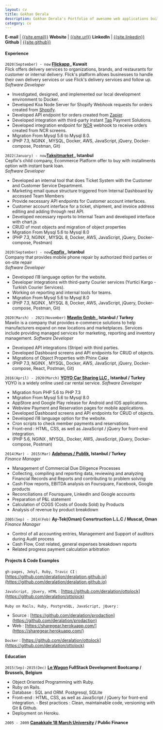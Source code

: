 ```yaml
---
layout: cv
title: Gokhan Derala
description: Gokhan Derala's Portfolio of awesome web applications built with Love, Lean, Agile, PHP and Rails MVC
category: cv
---
```


**E-mail** | [{{site.email}}](mailto:gderala@gmail.com)
**Website** | [{{site.url}}]({{site.url}})
**LinkedIn** | [{{site.linkedin}}]({{site.linkedin}})
**Github** | [{{site.github}}](http://github.com/{{site.github}})

#### Experience

`2020(September) - now`
**[Flickapp ]({{site.flickapp}}), Kuwait** <br />
Flick offers delivery services to organizations, brands, and restaurants for customer or internal delivery. Flick's platform allows businesses to handle their own delivery services or use Flick's delivery services and follow up.<br/>
_Software Developer_

- Investigated, designed, and implemented our local development environment to Docker.
- Developed Koa Node Server for Shopify Webhook requests for orders created from [Shopify]({{"https://www.shopify.com"}}).
- Developed API endpoint for orders created from [Zapier]({{"https://zapier.com/"}}).
- Developed integration with third-party instant [Tap]({{"https://www.tap.company/"}}) Payment Solutions.
- Developed integration endpoint for [NCR]({{"https://www.ncr.com/"}}) webhook to receive orders created from NCR screens.
- Migration From Mysql 5.6 to Mysql 8.0.
- (PHP 7.3, NGINX , MYSQL, Docker, AWS, JavaScript, jQuery, Docker-compose, Postman, Git)

`2022(January) - now`**[Taksitmarket ]({{site.taksitmarket}}), Istanbul** <br />
Cepfix's child company, Ecommerce Platform offer to buy with installments option with instant bank loan.<br />
_Software Developer_

- Developed an internal tool that does Ticket System with the Customer and Customer Service Department.
- Marketing email queue structure triggered from Internal Dashboard by accessed Team Members
- Provide necessary API endpoints for Customer account interfaces.
- Customer account interface for a ticket, shipment, and invoice address editing and adding through rest API.
- Developed necessary reports to Internal Team and developed interface with chart.js
- CRUD of most objects and migration of object properties
- Migration From Mysql 5.6 to Mysql 8.0
- (PHP 7.3, NGINX , MYSQL 8, Docker, AWS, JavaScript, jQuery, Docker-compose, Postman)

`2020(September) - now`**[Cepfix ]({{site.cepfix}}), Istanbul**<br />
Company that provides mobile phone repair by authorized third parties or on-site repair<br />
_Software Developer_

- Developed i18 language option for the website.
- Developer integrations with third-party Courier services (Yurtici Kargo - Turkish Courier Services).
- Working on reporting and internal tools for teams.
- Migration From Mysql 5.6 to Mysql 8.0
- (PHP 7.3, NGINX , MYSQL 8, Docker, AWS, JavaScript, jQuery, Docker-compose, Postman, Git)

`2020(March) - 2021(November)`
**[Mawlin Gmbh ]({{site.mawlin}}), Istanbul / Turkey** <br />
Mawlin is a company that provides e-commerce solutions to help manufacturers expand on new locations and marketplaces. Services include providing managed services for marketing, reporting and inventory management.
_Software Developer_

- Developed API integrations (Stripe) with third parties.
- Developed Dashboard screens and API endpoints for CRUD of objects.
- Migrations of Object Properties with Phinx Cake
- (PHP 7.3, NGINX , MYSQL, Docker, AWS, JavaScript, jQuery, Docker-compose, React, Postman, Git)

`2016(April) - 2020(March)`
**[YOYO Car Sharing LLC ]({{site.yoyo}}), Istanbul / Turkey** <br />
YOYO is a widely online used car rental service.
_Software Developer_

- Migration from PHP 5.6 to PHP 7.3
- Migration From Mysql 5.6 to Mysql 8.0
- AppStore and Google Play release for Android and IOS applications.
- Webview Payment and Reservation pages for mobile applications.
- Developed Dashboard screens and API endpoints for CRUD of objects.
- Developed i18 language option for the website.
- Cron scripts to check member payments and reservations.
- Front-end : HTML, CSS, as well as JavaScript / jQuery for front-end integration.
- (PHP 5.6, NGINX , MYSQL, Docker, AWS, JavaScript, jQuery, Docker-compose, Postman)

`2014(Mar) - 2015(Mar)`
**[Adphorus / Publik]({{site.adphorus}}), Istanbul / Turkey**<br />
_Finance Manager_

- Management of Commercial Due Diligence Processes
- Collecting, compiling and reporting data, reviewing and analyzing Financial Records and Reports and contributing to problem solving
- Cash Flow reports, EBITDA analysis on Foursquare, Facebook, Google products
- Reconciliations of Foursquare, LinkedIn and Google accounts
- Preparation of P&L statement
- Calculation of COGS (Costs of Goods Sold) by Products
- Analysis of revenue by product breakdown

`2005(Sep) - 2014(Feb)`
**Ay-Tek(Oman) Consrtruction L.L.C / Muscat, Oman**<br />
_Finance Manager_

- Control of all accounting entries, Management and Support of auditors during Audit process
- Cash Flow, Cost related, general expenses breakdown reports
- Related progress payment calculation arbitration

#### Projects & Code Examples

`gh-pages, Jekyl, Ruby, Travic CI` : [https://github.com/deralation/deralation.github.io](https://github.com/deralation/deralation.github.io)

`JavaScript, jQuery, HTML` : [https://github.com/deralation/ottolock](https://github.com/deralation/ottolock)

`Ruby on Rails, Ruby, PostgreSQL, JavaScript, jQuery` :

- Source : [https://github.com/deralation/prodaction](https://github.com/deralation/prodaction)
- Web : [https://sharegear.herokuapp.com/](https://sharegear.herokuapp.com/)

`Docker` : [https://github.com/deralation/ottolock](https://github.com/deralation/ottolock)

#### Education

`2015(Sep)-2015(Dec)`
**[Le Wagon]({{site.lewagon}}) FullStack Development Bootcamp / Brussels, Belgium**

- Object Oriented Programming with Ruby.
- Ruby on Rails.
- Database : SQL and ORM. Postgresql, SQLite
- Front-end : HTML, CSS, as well as JavaScript / jQuery for front-end integration. - Best practices : Clean, maintainable code, versioning with Git & Github.
- Deployment on Heroku.

`2005 - 2009`
**[Canakkale 18 March University](https://www.comu.edu.tr) / Public Finance**
